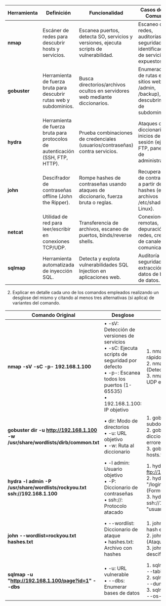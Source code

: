 | Herramienta | Definición | Funcionalidad | Casos de Uso Comunes |
|-------------|------------|---------------|------------------------|
| **nmap**    | Escáner de redes para descubrir hosts y servicios. | Escanea puertos, detecta SO, servicios y versiones, ejecuta scripts de vulnerabilidad. | Escaneo de redes, auditorías de seguridad, identificación de servicios expuestos. |
| **gobuster**| Herramienta de fuerza bruta para descubrir rutas web y subdominios. | Busca directorios/archivos ocultos en servidores web mediante diccionarios. | Enumeración de rutas en sitios web (ej. /admin, /backup), descubrimiento de subdominios. |
| **hydra**   | Herramienta de fuerza bruta para protocolos de autenticación (SSH, FTP, HTTP). | Prueba combinaciones de credenciales (usuarios/contraseñas) contra servicios. | Ataques de diccionario a inicios de sesión (ej. SSH, FTP, paneles de administración). |
| **john**    | Descifrador de contraseñas offline (John the Ripper). | Rompe hashes de contraseñas usando ataques de diccionario, fuerza bruta o reglas. | Recuperación de contraseñas a partir de hashes (ej. archivos /etc/shadow de Linux). |
| **netcat**  | Utilidad de red para leer/escribir en conexiones TCP/UDP. | Transferencia de archivos, escaneo de puertos, binds/reverse shells. | Conexiones remotas, depuración de redes, creación de canales de comunicación. |
| **sqlmap**  | Herramienta automatizada de inyección SQL. | Detecta y explota vulnerabilidades SQL Injection en aplicaciones web. | Auditoría de seguridad web, extracción de datos de bases de datos. |


2. Explicar en detalle cada uno de los comandos empleados realizando un desglose del mismo y citando al menos tres alternativas (si aplica) de variantes del comando.

| Comando Original                                      | Desglose                                                                                             | Alternativas (Variantes)                                                                                                      | Casos de Uso                                                             |
|------------------------------------------------------|----------------------------------------------------------------------------------------------------|-------------------------------------------------------------------------------------------------------------------------------|-------------------------------------------------------------------------|
| **nmap -sV -sC -p- 192.168.1.100**                   | • -sV: Detección de versiones de servicios<br>• -sC: Ejecuta scripts de seguridad por defecto<br>• -p-: Escanea todos los puertos (1-65535)<br>• 192.168.1.100: IP objetivo | 1. nmap -sS -T4 192.168.1.100 (Escaneo SYN rápido)<br>2. nmap -O --osscan-limit 192.168.1.100 (Detección de SO)<br>3. nmap -sU -p 53,161 192.168.1.100 (Escaneo UDP específico) | Auditorías de red, identificación de servicios vulnerables, mapeo de infraestructura |
| **gobuster dir -u http://192.168.1.100 -w /usr/share/wordlists/dirb/common.txt** | • dir: Modo de directorios<br>• -u: URL objetivo<br>• -w: Ruta al diccionario                             | 1. gobuster dns -d ejemplo.com -w subdomains.txt (Búsqueda de subdominios)<br>2. gobuster dir -u http://192.168.1.100 -w diccionario.txt -x php,html -b 404 (Ignorar errores 404)<br>3. gobuster vhost -u http://192.168.1.100 -w hosts.txt (Búsqueda de hosts virtuales) | Descubrimiento de paneles de administración, archivos ocultos, rutas de APIs |
| **hydra -l admin -P /usr/share/wordlists/rockyou.txt ssh://192.168.1.100** | • -l admin: Usuario objetivo<br>• -P: Diccionario de contraseñas<br>• ssh://: Protocolo atacado         | 1. hydra -L usuarios.txt -P contraseñas.txt ftp://192.168.1.100 (Ataque a FTP)<br>2. hydra 192.168.1.100 http-post-form "/login.php:user=^USER^&pass=^PASS^:F=invalid" (Formularios web)<br>3. hydra -l admin -P diccionario.txt ssh://192.168.1.100 -t 4 -e ns (Prueba "nulo" y "usuario=contraseña") | Compromiso de credenciales en SSH, FTP, paneles web, pruebas de seguridad |
| **john --wordlist=rockyou.txt hashes.txt**           | • --wordlist: Diccionario de ataque<br>• hashes.txt: Archivo con hashes                              | 1. john --format=sha512crypt hashes.txt (Fuerza hash específico)<br>2. john --rules --wordlist=dict.txt hashes.txt (Ataque con reglas)<br>3. john --show hashes.txt (Mostrar contraseñas descifradas) | Recuperación de contraseñas desde bases de datos, archivos shadow, backups |
| **sqlmap -u "http://192.168.1.100/page?id=1" --dbs** | • -u: URL vulnerable<br>• --dbs: Enumerar bases de datos                                             | 1. sqlmap -u "http://192.168.1.100/page?id=1" --tables -D db_name (Enumerar tablas)<br>2. sqlmap -u "http://192.168.1.100/page?id=1" --dump -T users (Extraer datos)<br>3. sqlmap -u "http://192.168.1.100/page?id=1" --os-shell (Obtener shell remoto) | Explotación de inyección SQL, extracción de datos sensibles, auditorías web |
   

